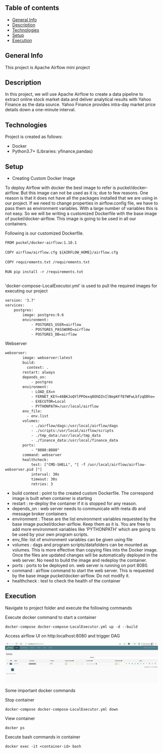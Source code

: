 ## Table of contents
* [General Info](#general-info)
* [Description](#description)
* [Technologies](#technologies)
* [Setup](#setup)
* [Execution](#execution)

## General Info
This project is Apache Airflow mini project

## Description
In this project, we will use Apache Airflow to create a data pipeline to extract online stock market data and deliver analytical results with Yahoo Finance as the data source. Yahoo Finance provides intra-day market price details down a one-minute interval.


## Technologies
Project is created as follows:
* Docker
* Python3.7+ (Libraries: yfinance,pandas)


## Setup

* Creating Custom Docker Image

To deploy Airflow with docker the best image to refer is puckel/docker-airflow. But this image can not be used as it is; due to few reasons. One reason is that it does not have all the packages installed that we are using in our project. If we need to change properties in airflow.config file, we have to pass them as environment variables. With a large number of variables this is not easy. So we will be writing a customized Dockerfile with the base image of puckel/docker-airflow. This image is going to be used in all our containers.


Following is our customized Dockerfile.

```
FROM puckel/docker-airflow:1.10.1

COPY airflow/airflow.cfg ${AIRFLOW_HOME}/airflow.cfg

COPY requirements.txt /requirements.txt

RUN pip install -r /requirements.txt


```

'docker-compose-LocalExecutor.yml' is used to pull the required images for executing our project

``` 
version: '3.7'
services:
    postgres:
        image: postgres:9.6
        environment:
            - POSTGRES_USER=airflow
            - POSTGRES_PASSWORD=airflow
            - POSTGRES_DB=airflow
```

Webserver

```
webserver:
        image: webserver:latest
        build:
          context: .
        restart: always
        depends_on:
            - postgres
        environment:
            - LOAD_EX=n
            - FERNET_KEY=46BKJoQYlPPOexq0OhDZnIlNepKFf87WFwLbfzqDDho=
            - EXECUTOR=Local
            - PYTHONPATH=/usr/local/airflow
        env_file:
          - env.list
        volumes:
            - ./airflow/dags:/usr/local/airflow/dags
            - ./scripts:/usr/local/airflow/scripts
            - ./tmp_data:/usr/local/tmp_data
            - ./finance_data:/usr/local/finance_data
        ports:
            - "8080:8080"
        command: webserver
        healthcheck:
            test: ["CMD-SHELL", "[ -f /usr/local/airflow/airflow-webserver.pid ]"]
            interval: 30s
            timeout: 30s
            retries: 3

```

* build context : point to the created custom Dockerfile. The correspond image is built when container is starting
* restart : re-deploy the container if it is stopped for any reason.
* depends_on : web server needs to communicate with meta db and message broker containers
* environment : These are the list environment variables requested by the base image puckel/docker-airflow. Keep them as it is. You are free to add more environment variables like ‘PYTHONPATH’ which are going to be used by your own program scripts.
* env_file: list of environment variables can be given using file
* volumes : dags and program scripts/datafolders can be mounted as volumes. This is more effective than copying files into the Docker image. Once the files are updated changes will be automatically deployed in the web server. No need to build the image and redeploy the container.
* ports : ports to be deployed on. web server is running on port 8080.
* command : airflow command to start the web server. This is requested by the base image puckel/docker-airflow. Do not modify it.
* healthcheck : test to check the health of the container


## Execution

Navigate to project folder and execute the following commands

Execute docker command to start a container

```
docker-compose docker-compose-LocalExecutor.yml up -d --build

```

Access airflow UI on http:localhost:8080 and trigger DAG


![Alt text](/Screenshots/airflowwebserver.PNG?raw=true "Airflow webserver")



Some important docker commands

Stop container

```
docker-compose docker-compose-LocalExecutor.yml down

```
View container

```
docker ps

```

Execute bash commands in container

```
docker exec -it <container-id> bash

```



